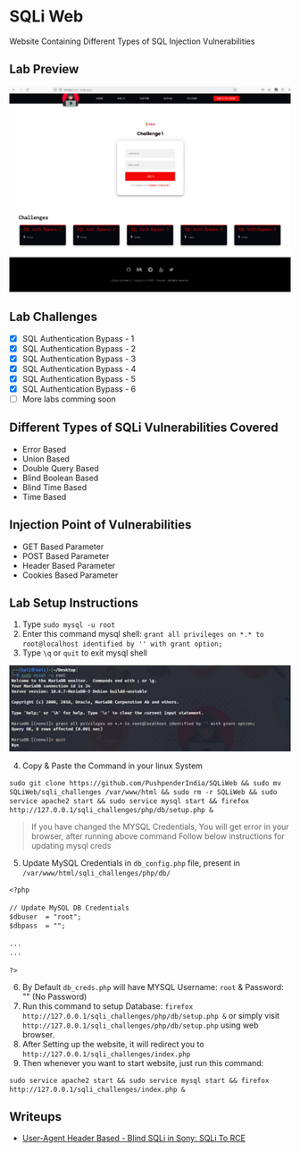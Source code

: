 # SQLi Web
Website Containing Different Types of SQL Injection Vulnerabilities

## Lab Preview

![](/Img/Preview.PNG)

## Lab Challenges
- [X] SQL Authentication Bypass - 1  
- [X] SQL Authentication Bypass - 2  
- [X] SQL Authentication Bypass - 3  
- [X] SQL Authentication Bypass - 4  
- [X] SQL Authentication Bypass - 5 
- [X] SQL Authentication Bypass - 6
- [ ] More labs comming soon

## Different Types of SQLi Vulnerabilities Covered
- Error Based
- Union Based
- Double Query Based
- Blind Boolean Based
- Blind Time Based
- Time Based

## Injection Point of Vulnerabilities
- GET Based Parameter
- POST Based Parameter
- Header Based Parameter
- Cookies Based Parameter

## Lab Setup Instructions

1. Type `sudo mysql -u root` 
2. Enter this command mysql shell: `grant all privileges on *.* to root@localhost identified by '' with grant option;`
3. Type `\q` or `quit` to exit mysql shell

![](Img/Setup1.PNG)

4. Copy & Paste the Command in your linux System
```
sudo git clone https://github.com/PushpenderIndia/SQLiWeb && sudo mv SQLiWeb/sqli_challenges /var/www/html && sudo rm -r SQLiWeb && sudo service apache2 start && sudo service mysql start && firefox http://127.0.0.1/sqli_challenges/php/db/setup.php &
```

> If you have changed the MYSQL Credentials, You will get error in your browser, after running above command
> Follow below instructions for updating mysql creds

5. Update MySQL Credentials in `db_config.php` file, present in `/var/www/html/sqli_challenges/php/db/`
```
<?php

// Update MySQL DB Credentials
$dbuser  = "root";
$dbpass  = "";

...
...

?>
```

6. By Default `db_creds.php` will have MYSQL Username: `root` & Password: "" (No Password)
7. Run this command to setup Database: `firefox http://127.0.0.1/sqli_challenges/php/db/setup.php &` or simply visit `http://127.0.0.1/sqli_challenges/php/db/setup.php` using web browser.
8. After Setting up the website, it will redirect you to `http://127.0.0.1/sqli_challenges/index.php`
9. Then whenever you want to start website, just run this command: 
```
sudo service apache2 start && sudo service mysql start && firefox http://127.0.0.1/sqli_challenges/index.php &
```

## Writeups
- [User-Agent Header Based - Blind SQLi in Sony: SQLi To RCE](https://hackerone.com/reports/1339430)


